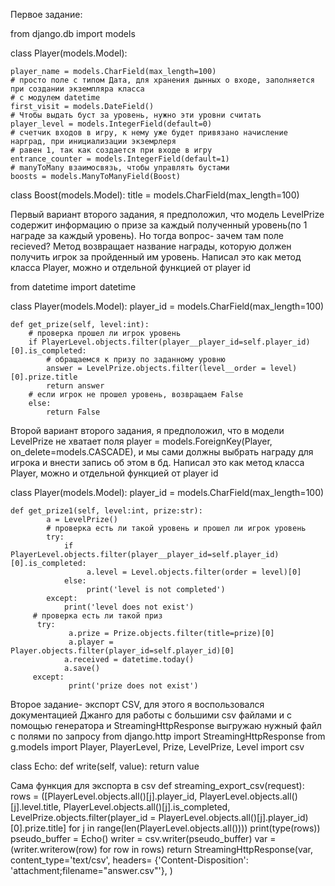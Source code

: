 Первое задание:

from django.db import models


class Player(models.Model):
    
    player_name = models.CharField(max_length=100)
    # просто поле с типом Дата, для хранения дынных о входе, заполняется при создании экземпляра класса
    # с модулем datetime
    first_visit = models.DateField()
    # Чтобы выдать буст за уровень, нужно эти уровни считать
    player_level = models.IntegerField(default=0)
    # счетчик входов в игру, к нему уже будет привязано начисление нарград, при инициализации экземрлеря
    # равен 1, так как создается при входе в игру
    entrance_counter = models.IntegerField(default=1)
    # manyToMany взаимосвязь, чтобы управлять бустами
    boosts = models.ManyToManyField(Boost)


class Boost(models.Model):
    title = models.CharField(max_length=100)

Первый вариант второго задания, я предположил, что модель LevelPrize содержит информацию о призе за каждый полученный уровень(по 1 награде за каждый уровень). Но тогда вопрос- зачем там поле recieved? Метод возвращает название награды, которую должен получить игрок за пройденный им уровень. Написал это как метод класса Player, можно и отдельной функцией от player id


from datetime import datetime

class Player(models.Model):
    player_id = models.CharField(max_length=100)

    def get_prize(self, level:int):
        # проверка прошел ли игрок уровень
        if PlayerLevel.objects.filter(player__player_id=self.player_id)[0].is_completed:
            # обращаемся к призу по заданному уровню
            answer = LevelPrize.objects.filter(level__order = level)[0].prize.title
            return answer
        # если игрок не прошел уровень, возвращаем False
        else:
            return False


Второй вариант второго задания, я предположил, что в модели LevelPrize не хватает поля 
player = models.ForeignKey(Player, on_delete=models.CASCADE), и мы сами должны выбрать награду для игрока и внести запись об этом в бд. Написал это как метод класса Player, можно и отдельной функцией от player id

class Player(models.Model):
    	player_id = models.CharField(max_length=100)

	def get_prize1(self, level:int, prize:str):
    		a = LevelPrize()
    		# проверка есть ли такой уровень и прошел ли игрок уровень
    		try:
        		if PlayerLevel.objects.filter(player__player_id=self.player_id)[0].is_completed:
           			 a.level = Level.objects.filter(order = level)[0]
        		else:
           			 print('level is not completed')
    		except:
        		print('level does not exist')
   		 # проверка есть ли такой приз
  		  try:
       			 a.prize = Prize.objects.filter(title=prize)[0]
       			 a.player = Player.objects.filter(player_id=self.player_id)[0]
        		a.received = datetime.today()
        		a.save()
   		 except:
       			 print('prize does not exist')

Второе задание- экспорт CSV, для этого я воспользовался документацией Джанго для работы с большими csv файлами и с помощью генератора и StreamingHttpResponse выгружаю нужный файл с полями по запросу 
from django.http import StreamingHttpResponse
from g.models import Player, PlayerLevel, Prize, LevelPrize, Level
import csv


class Echo:
 def write(self, value):
        return value

Сама функция для экспорта в csv
def streaming_export_csv(request):
    rows = ([PlayerLevel.objects.all()[j].player_id,
               PlayerLevel.objects.all()[j].level.title,
               PlayerLevel.objects.all()[j].is_completed,
               LevelPrize.objects.filter(player_id = PlayerLevel.objects.all()[j].player_id)[0].prize.title]
               for j in range(len(PlayerLevel.objects.all())))
    print(type(rows))
    pseudo_buffer = Echo()
    writer = csv.writer(pseudo_buffer)
    var = (writer.writerow(row) for row in rows)
    return StreamingHttpResponse(var, content_type='text/csv',
                                 headers= {'Content-Disposition': 'attachment;filename="answer.csv"'}, )


